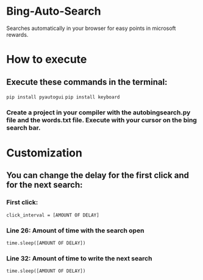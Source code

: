 # Bing-Auto-Search
Searches automatically in your browser for easy points in microsoft rewards.
# How to execute
## Execute these commands in the terminal:
`pip install pyautogui`
`pip install keyboard`
### Create a project in your compiler with the autobingsearch.py file and the words.txt file. Execute with your cursor on the bing search bar. 
# Customization
## You can change the delay for the first click and for the next search:
### First click:
`click_interval = [AMOUNT OF DELAY]`
### Line 26: Amount of time with the search open
`time.sleep([AMOUNT OF DELAY])`
### Line 32: Amount of time to write the next search
`time.sleep([AMOUNT OF DELAY])`
